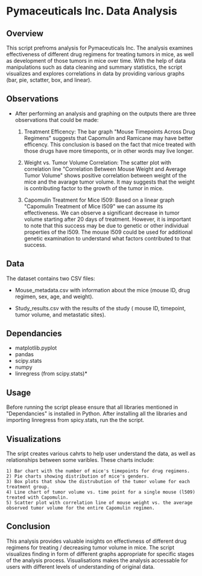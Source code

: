 # Pymaceuticals Inc. Data Analysis

## Overview 

This script prefroms analysis for Pymaceuticals Inc. The analysis examines effectiveness of different drug regimens for treating tumors in mice, as well as development of those tumors in mice over time. With the help of data manipulations such as data cleaning and summary statistics, the script visualizes and explores correlations in data by providing various graphs (bar, pie, sctatter, box, and linear). 

## Observations

 - After performing an analysis and graphing on the outputs there are three observations that could be made:
    
    1) Treatment Efficency: The bar graph "Mouse Timepoints Across Drug Regimens" suggests that Capomulin and Ramicane may have better efficency. This conclusion is based on the fact that mice treated with those drugs have more timeponts, or in other words may live longer.
    
    2) Weight vs. Tumor Volume Correlation: The scatter plot with correlation line "Correlation Between Mouse Weight and Average Tumor Volume" shows positive correlation between weight of the mice and the avarage tumor volume. It may suggests that the weight is contributing factor to the growth of the tumor in mice.

    3) Capomulin Treatment for Mice l509: Based on a linear graph "Capomulin Treatment of Mice l509" we can assume its effectiveness. We can observe a significant decrease in tumor volume starting after 20 days of treatment. However, it is important to note that this success may be due to genetic or other individual properties of the l509. The mouse l509 could be used for additional genetic examination to understand what factors contributed to that success.

## Data
The dataset contains two CSV files:

  - Mouse_metadata.csv with information about the mice (mouse ID, drug regimen, sex, age, and weight).

  - Study_results.csv with the results of the study ( mouse ID, timepoint, tumor volume, and metastatic sites).

## Dependancies 

  - matplotlib.pyplot
  - pandas
  - scipy.stats
  - numpy
  - linregress (from scipy.stats)*

## Usage 

Before running the script please ensure that all libraries mentioned in "Dependancies" is installed in Python. After installing all the libraries and importing linregress from spicy.stats, run the the script.

## Visualizations

The sript creates various cahrts to help user understand the data, as well as relationships between some varibles. These charts include:

    1) Bar chart with the number of mice's timepoints for drug regimens.
    2) Pie charts showing distribution of mice's genders.
    3) Box plots that show the distrubution of the tumor volume for each treatment group.
    4) Line chart of tumor volume vs. time point for a single mouse (l509) treated with Capomulin.
    5) Scatter plot with correlation line of mouse weight vs. the average observed tumor volume for the entire Capomulin regimen.

## Conclusion 

This analysis provides valuable insights on effectivness of different drug regimens for treating / decreasing tumor volume in mice. The script visualizes finding in form of different graphs appropriate for specific stages of the analysis process. Visualisations makes the analysis accessable for users with different levels of understanding of original data.
    







    
